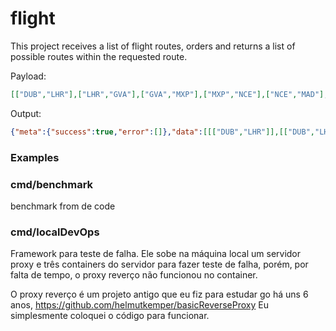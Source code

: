 # flight

This project receives a list of flight routes, orders and returns a list of possible routes within the requested route.

Payload:
```json
[["DUB","LHR"],["LHR","GVA"],["GVA","MXP"],["MXP","NCE"],["NCE","MAD"],["MAD","LIM"],["LIM","SCL"],["SCL","AEP"],["AEP","EZE"]]
```

Output:
```json
{"meta":{"success":true,"error":[]},"data":[[["DUB","LHR"]],[["DUB","LHR"],["LHR","GVA"]],[["DUB","LHR"],["LHR","GVA"],["GVA","MXP"]],[["DUB","LHR"],["LHR","GVA"],["GVA","MXP"],["MXP","NCE"]],[["DUB","LHR"],["LHR","GVA"],["GVA","MXP"],["MXP","NCE"],["NCE","MAD"]],[["DUB","LHR"],["LHR","GVA"],["GVA","MXP"],["MXP","NCE"],["NCE","MAD"],["MAD","LIM"]],[["DUB","LHR"],["LHR","GVA"],["GVA","MXP"],["MXP","NCE"],["NCE","MAD"],["MAD","LIM"],["LIM","SCL"]],[["DUB","LHR"],["LHR","GVA"],["GVA","MXP"],["MXP","NCE"],["NCE","MAD"],["MAD","LIM"],["LIM","SCL"],["SCL","AEP"]],[["DUB","LHR"],["LHR","GVA"],["GVA","MXP"],["MXP","NCE"],["NCE","MAD"],["MAD","LIM"],["LIM","SCL"],["SCL","AEP"],["AEP","EZE"]],[["LHR","GVA"]],[["LHR","GVA"],["GVA","MXP"]],[["LHR","GVA"],["GVA","MXP"],["MXP","NCE"]],[["LHR","GVA"],["GVA","MXP"],["MXP","NCE"],["NCE","MAD"]],[["LHR","GVA"],["GVA","MXP"],["MXP","NCE"],["NCE","MAD"],["MAD","LIM"]],[["LHR","GVA"],["GVA","MXP"],["MXP","NCE"],["NCE","MAD"],["MAD","LIM"],["LIM","SCL"]],[["LHR","GVA"],["GVA","MXP"],["MXP","NCE"],["NCE","MAD"],["MAD","LIM"],["LIM","SCL"],["SCL","AEP"]],[["LHR","GVA"],["GVA","MXP"],["MXP","NCE"],["NCE","MAD"],["MAD","LIM"],["LIM","SCL"],["SCL","AEP"],["AEP","EZE"]],[["GVA","MXP"]],[["GVA","MXP"],["MXP","NCE"]],[["GVA","MXP"],["MXP","NCE"],["NCE","MAD"]],[["GVA","MXP"],["MXP","NCE"],["NCE","MAD"],["MAD","LIM"]],[["GVA","MXP"],["MXP","NCE"],["NCE","MAD"],["MAD","LIM"],["LIM","SCL"]],[["GVA","MXP"],["MXP","NCE"],["NCE","MAD"],["MAD","LIM"],["LIM","SCL"],["SCL","AEP"]],[["GVA","MXP"],["MXP","NCE"],["NCE","MAD"],["MAD","LIM"],["LIM","SCL"],["SCL","AEP"],["AEP","EZE"]],[["MXP","NCE"]],[["MXP","NCE"],["NCE","MAD"]],[["MXP","NCE"],["NCE","MAD"],["MAD","LIM"]],[["MXP","NCE"],["NCE","MAD"],["MAD","LIM"],["LIM","SCL"]],[["MXP","NCE"],["NCE","MAD"],["MAD","LIM"],["LIM","SCL"],["SCL","AEP"]],[["MXP","NCE"],["NCE","MAD"],["MAD","LIM"],["LIM","SCL"],["SCL","AEP"],["AEP","EZE"]],[["NCE","MAD"]],[["NCE","MAD"],["MAD","LIM"]],[["NCE","MAD"],["MAD","LIM"],["LIM","SCL"]],[["NCE","MAD"],["MAD","LIM"],["LIM","SCL"],["SCL","AEP"]],[["NCE","MAD"],["MAD","LIM"],["LIM","SCL"],["SCL","AEP"],["AEP","EZE"]],[["MAD","LIM"]],[["MAD","LIM"],["LIM","SCL"]],[["MAD","LIM"],["LIM","SCL"],["SCL","AEP"]],[["MAD","LIM"],["LIM","SCL"],["SCL","AEP"],["AEP","EZE"]],[["LIM","SCL"]],[["LIM","SCL"],["SCL","AEP"]],[["LIM","SCL"],["SCL","AEP"],["AEP","EZE"]],[["SCL","AEP"]],[["SCL","AEP"],["AEP","EZE"]],[["AEP","EZE"]]]}
```

### Examples

### cmd/benchmark

benchmark from de code

### cmd/localDevOps

Framework para teste de falha. Ele sobe na máquina local um servidor proxy e três containers do servidor para fazer teste de falha,
porém, por falta de tempo, o proxy reverço não funcionou no container.

O proxy reverço é um projeto antigo que eu fiz para estudar go há uns 6 anos, https://github.com/helmutkemper/basicReverseProxy
Eu simplesmente coloquei o código para funcionar.
